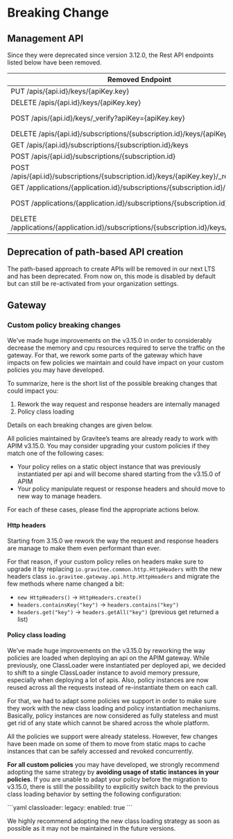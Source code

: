 # Breaking Change

## Management API

Since they were deprecated since version 3.12.0, the Rest API endpoints listed below have been removed.

| Removed Endpoint                                                                        | Replace With                                                                                |
| --------------------------------------------------------------------------------------- | ------------------------------------------------------------------------------------------- |
| PUT /apis/{api.id}/keys/{apiKey.key}                                                    | PUT /apis/{api.id}/subscriptions/{subscription.id}/apikeys/{apiKey.id}                      |
| DELETE /apis/{api.id}/keys/{apiKey.key}                                                 | DELETE /apis/{api.id}/subscriptions/{subscription.id}/apikeys/{apiKey.id}                   |
| POST /apis/{api.id}/keys/\_verify?apiKey={apiKey.key}                                   | GET /apis/{api.id}/subscriptions/\_canCreate?application={application.id}\&key={apiKey.key} |
| DELETE /apis/{api.id}/subscriptions/{subscription.id}/keys/{apiKey.key}                 | DELETE /apis/{api.id}/subscriptions/{subscription.id}/apikeys/{apiKey.id}                   |
| GET /apis/{api.id}/subscriptions/{subscription.id}/keys                                 | GET /apis/{api.id}/subscriptions/{subscription.id}/apikeys                                  |
| POST /apis/{api.id}/subscriptions/{subscription.id}                                     | POST /apis/{api.id}/subscriptions/{subscription.id}/apikeys/\_renew                         |
| POST /apis/{api.id}/subscriptions/{subscription.id}/keys/{apiKey.key}/\_reactivate      | POST /apis/{api.id}/subscriptions/{subscription.id}/apikeys/{apiKey.id}/\_reactivate        |
| GET /applications/{application.id}/subscriptions/{subscription.id}/keys                 | GET /applications/{application.id}/subscriptions/{subscription.id}/apikeys                  |
| POST /applications/{application.id}/subscriptions/{subscription.id}                     | POST /applications/{application.id}/subscriptions/{subscription.id}/apikeys/\_renew         |
| DELETE /applications/{application.id}/subscriptions/{subscription.id}/keys/{apiKey.key} | DELETE /applications/{application.id}/subscriptions/{subscription.id}/apikeys/{apiKey.id}   |

## Deprecation of path-based API creation

The path-based approach to create APIs will be removed in our next LTS and has been deprecated. From now on, this mode is disabled by default but can still be re-activated from your organization settings.

## Gateway

### Custom policy breaking changes

We’ve made huge improvements on the v3.15.0 in order to considerably decrease the memory and cpu resources required to serve the traffic on the gateway. For that, we rework some parts of the gateway which have impacts on few policies we maintain and could have impact on your custom policies you may have developed.

To summarize, here is the short list of the possible breaking changes that could impact you:

1. Rework the way request and response headers are internally managed
2. Policy class loading

Details on each breaking changes are given below.

All policies maintained by Gravitee’s teams are already ready to work with APIM v3.15.0. You may consider upgrading your custom policies if they match one of the following cases:

* Your policy relies on a static object instance that was previously instantiated per api and will become shared starting from the v3.15.0 of APIM
* Your policy manipulate request or response headers and should move to new way to manage headers.

For each of these cases, please find the appropriate actions below.

#### Http headers

Starting from 3.15.0 we rework the way the request and response headers are manage to make them even performant than ever.

For that reason, if your custom policy relies on headers make sure to upgrade it by replacing `io.gravitee.common.http.HttpHeaders` with the new headers class `io.gravitee.gateway.api.http.HttpHeaders` and migrate the few methods where name changed a bit:

* `new HttpHeaders()` → `HttpHeaders.create()`
* `headers.containsKey("key")` → `headers.contains("key")`
* `headers.get("key")` → `headers.getAll("key")` (previous get returned a list)

#### Policy class loading

We’ve made huge improvements on the v3.15.0 by reworking the way policies are loaded when deploying an api on the APIM gateway. While previously, one ClassLoader were instantiated per deployed api, we decided to shift to a single ClassLoader instance to avoid memory pressure, especially when deploying a lot of apis. Also, policy instances are now reused across all the requests instead of re-instantiate them on each call.

For that, we had to adapt some policies we support in order to make sure they work with the new class loading and policy instantiation mechanisms. Basically, policy instances are now considered as fully stateless and must get rid of any state which cannot be shared across the whole platform.

All the policies we support were already stateless. However, few changes have been made on some of them to move from static maps to cache instances that can be safely accessed and revoked concurrently.

**For all custom policies** you may have developed, we strongly recommend adopting the same strategy by **avoiding usage of static instances in your policies**. If you are unable to adapt your policy before the migration to v3.15.0, there is still the possibility to explicitly switch back to the previous class loading behavior by setting the following configuration:

\`\`\`yaml classloader: legacy: enabled: true \`\`\`

We highly recommend adopting the new class loading strategy as soon as possible as it may not be maintained in the future versions.
